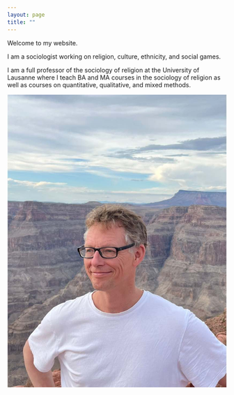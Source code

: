 ```yaml
---
layout: page
title: ""
---
```

Welcome to my website. 

I am a sociologist working on religion, culture, ethnicity, and social games. 

I am a full professor of the sociology of religion at the University of Lausanne where I teach BA and MA courses
in the sociology of religion as well as courses on quantitative, qualitative, and mixed methods.

![Jörg Stolz](assets/Picture_3.jpg)






